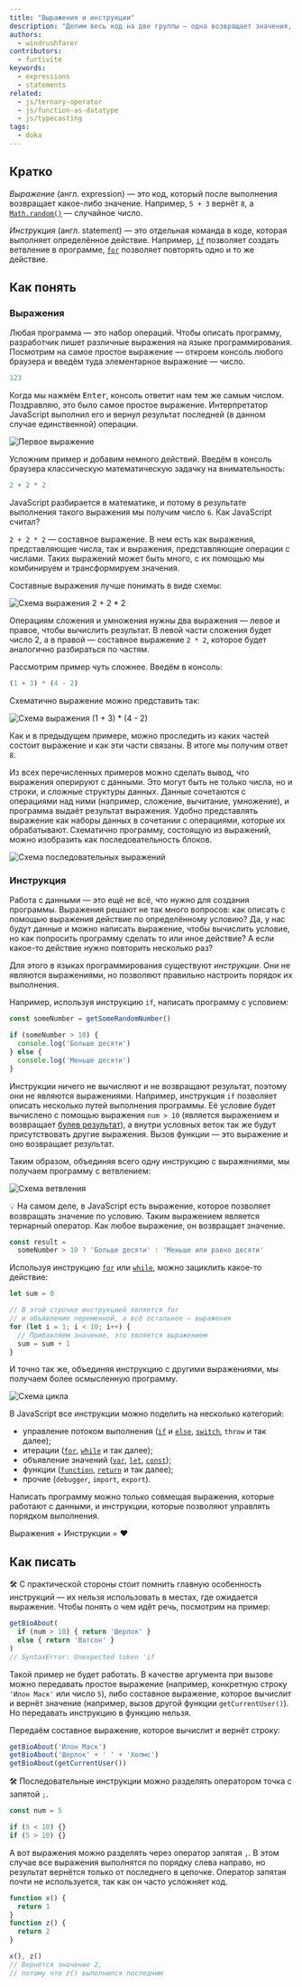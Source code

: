 ```yaml
---
title: "Выражения и инструкции"
description: "Делим весь код на две группы — одна возвращает значения, другая — нет."
authors:
  - windrushfarer
contributors:
  - furtivite
keywords:
  - expressions
  - statements
related:
  - js/ternary-operator
  - js/function-as-datatype
  - js/typecasting
tags:
  - doka
---
```


## Кратко

_Выражение_ (англ. expression) — это код, который после выполнения возвращает какое-либо значение. Например, `5 + 3` вернёт `8`, а [`Math.random()`](/js/math-random/) — случайное число.

_Инструкция_ (англ. statement) — это отдельная команда в коде, которая выполняет определённое действие. Например, [`if`](/js/if-else/) позволяет создать ветвление в программе, [`for`](/js/for/) позволяет повторять одно и то же действие.

## Как понять

### Выражения

Любая программа — это набор операций. Чтобы описать программу, разработчик пишет различные выражения на языке программирования. Посмотрим на самое простое выражение — откроем консоль любого браузера и введём туда элементарное выражение — число.

```js
123
```

Когда мы нажмём <kbd>Enter</kbd>, консоль ответит нам тем же самым числом. Поздравляю, это было самое простое выражение. Интерпретатор JavaScript выполнил его и вернул результат последней (в данном случае единственной) операции.

![Первое выражение](images/1.png)

Усложним пример и добавим немного действий. Введём в консоль браузера классическую математическую задачку на внимательность:

```js
2 + 2 * 2
```

JavaScript разбирается в математике, и потому в результате выполнения такого выражения мы получим число `6`. Как JavaScript считал?

`2 + 2 * 2` — составное выражение. В нем есть как выражения, представляющие числа, так и выражения, представляющие операции с числами. Таких выражений может быть много, с их помощью мы комбинируем и трансформируем значения.

Составные выражения лучше понимать в виде схемы:

![Схема выражения 2 + 2 * 2](images/2.png)

Операциям сложения и умножения нужны два выражения — левое и правое, чтобы вычислить результат. В левой части сложения будет число 2, а в правой — составное выражение `2 * 2`, которое будет аналогично разбираться по частям.

Рассмотрим пример чуть сложнее. Введём в консоль:

<!-- чтобы не выставлял ; спереди -->
<!-- prettier-ignore  -->
```js
(1 + 3) * (4 - 2)
```

Схематично выражение можно представить так:

![Схема выражения (1 + 3) * (4 - 2)](images/3.png)

Как и в предыдущем примере, можно проследить из каких частей состоит выражение и как эти части связаны. В итоге мы получим ответ `8`.

Из всех перечисленных примеров можно сделать вывод, что выражения оперируют с данными. Это могут быть не только числа, но и строки, и сложные структуры данных. Данные сочетаются с операциями над ними (например, сложение, вычитание, умножение), и программа выдаёт результат выражения. Удобно представлять выражение как наборы данных в сочетании с операциями, которые их обрабатывают. Схематично программу, состоящую из выражений, можно изобразить как последовательность блоков.

![Схема последовательных выражений](images/4.png)

### Инструкция

Работа с данными — это ещё не всё, что нужно для создания программы. Выражения решают не так много вопросов: как описать с помощью выражения действие по определённому условию? Да, у нас будут данные и можно написать выражение, чтобы вычислить условие, но как попросить программу сделать то или иное действие? А если какое-то действие нужно повторить несколько раз?

Для этого в языках программирования существуют _инструкции_. Они не являются выражениями, но позволяют правильно настроить порядок их выполнения.

Например, используя инструкцию `if`, написать программу с условием:

```js
const someNumber = getSomeRandomNumber()

if (someNumber > 10) {
  console.log('Больше десяти')
} else {
  console.log('Меньше десяти')
}
```

Инструкции ничего не вычисляют и не возвращают результат, поэтому они не являются выражениями. Например, инструкция `if` позволяет описать несколько путей выполнения программы. Её условие будет вычислено с помощью выражения `num > 10` (является выражением и возвращает [булев результат](/js/boolean/)), а внутри условных веток так же будут присутствовать другие выражения. Вызов функции — это выражение и оно возвращает результат.

Таким образом, объединяя всего одну инструкцию с выражениями, мы получаем программу с ветвлением:

![Схема ветвления](images/5.png)

<aside>

💡 На самом деле, в JavaScript есть выражение, которое позволяет возвращать значение по условию. Таким выражением является тернарный оператор. Как любое выражение, он возвращает значение.

```js
const result =
  someNumber > 10 ? 'Больше десяти' : 'Меньше или равно десяти'
```

</aside>

Используя инструкцию [`for`](/js/for/) или [`while`](/js/while/), можно зациклить какое-то действие:

```js
let sum = 0

// В этой строчке инструкцией является for
// и объявление переменной, а всё остальное — выражения
for (let i = 1; i < 10; i++) {
  // Прибавляем значение, это является выражением
  sum = sum + 1
}
```

И точно так же, объединяя инструкцию с другими выражениями, мы получаем более осмысленную программу.

![Схема цикла](images/6.png)

В JavaScript все инструкции можно поделить на несколько категорий:

- управление потоком выполнения ([`if`](/js/if-else/) и [`else`](/js/if-else/), [`switch`](/js/switch/), `throw` и так далее);
- итерации ([`for`](/js/for/), [`while`](/js/while/) и так далее);
- объявление значений ([`var`](/js/var-let/), [`let`](/js/var-let/), [`const`](/js/const/));
- функции ([`function`](/js/function/), [`return`](/js/return/) и так далее);
- прочие (`debugger`, `import`, `export`).

Написать программу можно только совмещая выражения, которые работают с данными, и инструкции, которые позволяют управлять порядком выполнения.

Выражения + Инструкции = ❤️

## Как писать

🛠 С практической стороны стоит помнить главную особенность инструкций — их нельзя использовать в местах, где ожидается выражение. Чтобы понять о чем идёт речь, посмотрим на пример:

```js
getBioAbout(
  if (num > 10) { return 'Шерлок' }
  else { return 'Ватсон' }
)
// SyntaxError: Unexpected token 'if
```

Такой пример не будет работать. В качестве аргумента при вызове можно передавать простое выражение (например, конкретную строку `'Илон Маск'` или число `5`), либо составное выражение, которое вычислит и вернёт значение (например, вызов другой функции `getCurrentUser()`). Но передавать инструкцию в функцию нельзя.

Передаём составное выражение, которое вычислит и вернёт строку:

```js
getBioAbout('Илон Маск')
getBioAbout('Шерлок' + ' ' + 'Холмс')
getBioAbout(getCurrentUser())
```

🛠 Последовательные инструкции можно разделять оператором точка с запятой `;`.

<!-- prettier-ignore -->
```js
const num = 5

if (5 < 10) {}
if (5 > 10) {}
```

А вот выражения можно разделять через оператор запятая `,`. В этом случае все выражения выполнятся по порядку слева направо, но результат вернётся только от последнего в цепочке. Оператор запятая почти не используется, так как он часто усложняет код.

```js
function x() {
  return 1
}
function z() {
  return 2
}

x(), z()
// Вернётся значение 2,
// потому что z() выполнился последним
```
